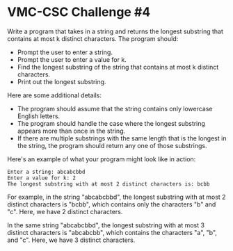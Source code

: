 # VMC-CSC Challenge #4

Write a program that takes in a string and returns the longest substring that contains at most k distinct characters. The program should:

* Prompt the user to enter a string.
* Prompt the user to enter a value for k.
* Find the longest substring of the string that contains at most k distinct characters.
* Print out the longest substring.

Here are some additional details:

* The program should assume that the string contains only lowercase English letters.
* The program should handle the case where the longest substring appears more than once in the string.
* If there are multiple substrings with the same length that is the longest in the string, the program should return any one of those substrings.

Here's an example of what your program might look like in action:

```
Enter a string: abcabcbbd
Enter a value for k: 2
The longest substring with at most 2 distinct characters is: bcbb
```

For example, in the string "abcabcbbd", the longest substring with at most 2 distinct characters is "bcbb", which contains only the characters "b" and "c". Here, we have 2 distinct characters.

In the same string "abcabcbbd", the longest substring with at most 3 distinct characters is "abcabcbb", which contains the characters "a", "b", and "c". Here, we have 3 distinct characters.